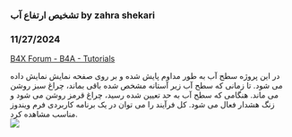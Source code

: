 ### تشخیص ارتفاع آب by zahra shekari
### 11/27/2024
[B4X Forum - B4A - Tutorials](https://www.b4x.com/android/forum/threads/164336/)

در این پروژه سطح آب به طور مداوم پایش شده و بر روی صفحه نمایش نمایش داده می شود. تا زمانی که سطح آب زیر آستانه مشخص شده باقی بماند، چراغ سبز روشن می ماند. هنگامی که سطح آب به حد تعیین شده رسید، چراغ قرمز روشن می شود و زنگ هشدار فعال می شود. کل فرآیند را می توان در یک برنامه کاربردی فرم ویندوز مناسب مشاهده کرد.  
![](https://www.b4x.com/android/forum/attachments/158990)